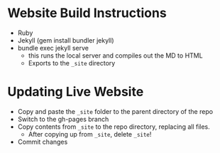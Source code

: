 # Website Build Instructions

- Ruby
- Jekyll (gem install bundler jekyll)
- bundle exec jekyll serve 
    - this runs the local server and compiles out the MD to HTML
    - Exports to the `_site` directory

# Updating Live Website

- Copy and paste the `_site` folder to the parent directory of the repo
- Switch to the gh-pages branch
- Copy contents from `_site` to the repo directory, replacing all files.
    - After copying up from `_site`, delete `_site`!
- Commit changes
